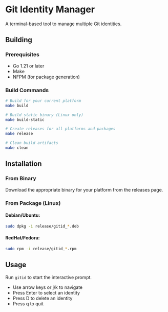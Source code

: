 # Git Identity Manager

A terminal-based tool to manage multiple Git identities.

## Building

### Prerequisites

- Go 1.21 or later
- Make
- NFPM (for package generation)

### Build Commands

```bash
# Build for your current platform
make build

# Build static binary (Linux only)
make build-static

# Create releases for all platforms and packages
make release

# Clean build artifacts
make clean
```

## Installation

### From Binary

Download the appropriate binary for your platform from the releases page.

### From Package (Linux)

#### Debian/Ubuntu:
```bash
sudo dpkg -i release/gitid_*.deb
```

#### RedHat/Fedora:
```bash
sudo rpm -i release/gitid_*.rpm
```

## Usage

Run `gitid` to start the interactive prompt.

- Use arrow keys or j/k to navigate
- Press Enter to select an identity
- Press D to delete an identity
- Press q to quit
